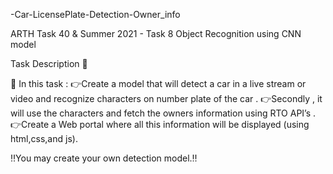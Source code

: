 -Car-LicensePlate-Detection-Owner_info

ARTH Task 40 & Summer 2021 - Task 8
Object Recognition using CNN model

Task Description 📄

📌 In this task :
👉Create a model that will detect a car in a live stream or video and recognize characters on number plate of the car .
👉Secondly , it will use the characters and fetch the owners information using RTO API’s .
👉Create a Web portal where all this information will be displayed (using html,css,and js). 

‼️You may create your own detection model.‼️
